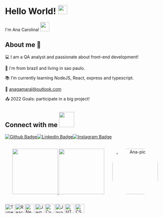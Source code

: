 
# Hello World! <img src=https://github.com/TheDudeThatCode/TheDudeThatCode/blob/master/Assets/Earth.gif width="30">

I'm Ana Carolina! <img src=https://github.com/TheDudeThatCode/TheDudeThatCode/blob/master/Assets/powerup.gif width="30">


## About me :butterfly:
:computer: I am a QA analyst and passionate about front-end development!

:house_with_garden: i'm from brazil and living in sao paulo.

:books: I’m currently learning NodeJS, React, express and typescript.

:email: anagamaral@outlook.com

:outbox_tray: 2022 Goals: participate in a big project! 


## Connect with me <img src=https://github.com/TheDudeThatCode/TheDudeThatCode/blob/master/Assets/Handshake.gif width="50">

[![Github Badge](https://img.shields.io/badge/-Github-000?style=flat-square&logo=Github&logoColor=white&link=https://github.com/gdragoa)](https://github.com/gdragoa)[![Linkedin Badge](https://img.shields.io/badge/-LinkedIn-blue?style=flat-square&logo=Linkedin&logoColor=white&link=https://www.linkedin.com/in/anagamaral/)](https://www.linkedin.com/in/anagamaral/)[![Instagram Badge](https://img.shields.io/badge/-Instagram-bc2a8d?style=flat-square&logo=Instagram&logoColor=white&link=https://instagram.com/gdragoaa)](https://instagram.com/gdragoaa)


<br/>

<div align="center">
  
  <a href="https://github.com/gdragoa">
  <img height="150em" src="https://github-readme-stats.vercel.app/api?username=gdragoa&show_icons=true&theme=dracula&include_all_commits=true&count_private=true"/>
  <img height="150em" src="https://github-readme-stats.vercel.app/api/top-langs/?username=gdragoa&layout=compact&langs_count=7&theme=dracula"/>
  <img align="right" alt="Ana-pic" height="150" style="border-radius:50px;" src="https://i.picasion.com/pic91/c52848a2816df0f9f48f39a4d0bc2f9c.gif">

</div>

  ##

<a href="https://www.typescriptlang.org" target="_blank">
  <img align="left" title="Typescript" alt="Typescript" width="30px" src="https://cdn.jsdelivr.net/gh/devicons/devicon/icons/typescript/typescript-original.svg" />
</a>
<a href="https://pt-br.reactjs.org" target="_blank">
 <img align="left" title="React and React Native" alt="React and React Native" width="30px" src="https://cdn.jsdelivr.net/gh/devicons/devicon/icons/react/react-original.svg" />
</a>
<a href="https://nextjs.org" target="_blank">
  <img align="left" title="Next js" alt="Next js" width="30px" src="https://cdn.discordapp.com/attachments/709159866127614043/917818075875770418/Group_1.png" />
</a>
<a href="https://jestjs.io/pt-BR/" target="_blank">
  <img align="left" title="Jest" alt="Jest" width="30px" src="https://cdn.jsdelivr.net/gh/devicons/devicon/icons/jest/jest-plain.svg" />
</a>
<a href="https://www.cypress.io" target="_blank">
  <img align="left" title="Cypress" alt="Cypress" width="30px" src="https://pics.freeicons.io/uploads/icons/png/3556671901536211770-512.png" />
</a>
<a href="https://www.javascript.com/" target="_blank">
  <img align="left" title="Javascript" alt="Javascript" width="30px" src="https://cdn.jsdelivr.net/gh/devicons/devicon/icons/javascript/javascript-original.svg" />
</a>
<a href="https://www.w3schools.com/html/" target="_blank">
  <img align="left" title="HTML" alt="HTML" width="30px" src="https://cdn.jsdelivr.net/gh/devicons/devicon/icons/html5/html5-original.svg" />
</a>
<a href="https://www.w3schools.com/css/" target="_blank">
  <img align="left" title="CSS" alt="CSS" width="30px" src="https://cdn.jsdelivr.net/gh/devicons/devicon/icons/css3/css3-original.svg" />
</a> <br/>
